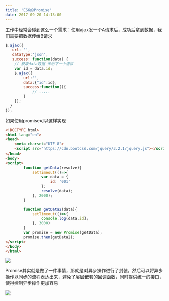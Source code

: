 ```yaml
---
title: 'ES6的Promise'
date: 2017-09-20 14:13:00
---   
```

工作中经常会碰到这么一个需求：使用ajax发一个A请求后，成功后拿到数据，我们需要把数据传给B请求

```javascript
$.ajax({
   url: '',
   dataType:'json',
   success: function(data) {
    // 获取data数据 传给下一个请求
    var id = data.id;
    $.ajax({
        url:'',
        data:{"id":id},
        success:function(){
            // .....
        }
    });
  }
});
```
  

如果使用promise可以这样实现

```html
<!DOCTYPE html>
<html lang="en">
<head>
    <meta charset="UTF-8">
    <script src="https://cdn.bootcss.com/jquery/3.2.1/jquery.js"></script>
</head>
<body>
<script>
        function getData(resolve){
            setTimeout(()=>{
                var data = {
                    id: '001'
                };
                resolve(data);
            }, 2000);
        }

        function getData2(data){
            setTimeout(()=>{
                console.log(data.id);
            }, 3000)
        }
        var promise = new Promise(getData);
        promise.then(getData2);
</script>
</body>
</html>
```

![](https://img-blog.csdn.net/20170920141841706?watermark/2/text/aHR0cDovL2Jsb2cuY3Nkbi5uZXQveHV0b25nYmFv/font/5a6L5L2T/fontsize/400/fill/I0JBQkFCMA/dissolve/70/gravity/Center)

Promise其实就是做了一件事情，那就是对异步操作进行了封装，然后可以将异步操作以同步的流程表达出来，避免了层层嵌套的回调函数，同时提供统一的接口，使得控制异步操作更加容易

![](https://img-blog.csdn.net/20170920142730468?watermark/2/text/aHR0cDovL2Jsb2cuY3Nkbi5uZXQveHV0b25nYmFv/font/5a6L5L2T/fontsize/400/fill/I0JBQkFCMA/dissolve/70/gravity/Center)